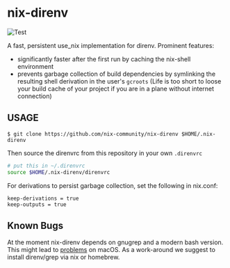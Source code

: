 # nix-direnv

![Test](https://github.com/nix-community/nix-direnv/workflows/Test/badge.svg)

A fast, persistent use_nix implementation for direnv.
Prominent features:

- significantly faster after the first run by caching the nix-shell environment
- prevents garbage collection of build dependencies by symlinking the resulting
  shell derivation in the user's `gcroots` (Life is too short to loose your
  build cache of your project if you are in a plane without internet connection)

## USAGE

```console
$ git clone https://github.com/nix-community/nix-direnv $HOME/.nix-direnv
```

Then source the direnvrc from this repository in your own `.direnvrc`

```bash
# put this in ~/.direnvrc
source $HOME/.nix-direnv/direnvrc
```

For derivations to persist garbage collection, set the following in nix.conf:

```
keep-derivations = true
keep-outputs = true
```

## Known Bugs

At the moment nix-direnv depends on gnugrep and a modern bash version.
This might lead to [problems](https://github.com/nix-community/nix-direnv/issues/3) on macOS.
As a work-around we suggest to install direnv/grep via nix or homebrew.

